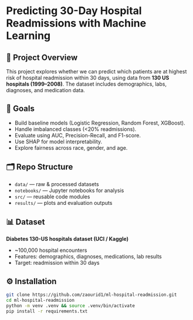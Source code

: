 # Predicting 30-Day Hospital Readmissions with Machine Learning

## 📌 Project Overview
This project explores whether we can predict which patients are at highest risk
of hospital readmission within 30 days, using data from **130 US hospitals (1999–2008)**.
The dataset includes demographics, labs, diagnoses, and medication data.

## 🎯 Goals
- Build baseline models (Logistic Regression, Random Forest, XGBoost).
- Handle imbalanced classes (<20% readmissions).
- Evaluate using AUC, Precision-Recall, and F1-score.
- Use SHAP for model interpretability.
- Explore fairness across race, gender, and age.

## 🗂 Repo Structure
- `data/` — raw & processed datasets
- `notebooks/` — Jupyter notebooks for analysis
- `src/` — reusable code modules
- `results/` — plots and evaluation outputs

## 📊 Dataset
**Diabetes 130-US hospitals dataset (UCI / Kaggle)**
- ~100,000 hospital encounters
- Features: demographics, diagnoses, medications, lab results
- Target: readmission within 30 days

## ⚙️ Installation
```bash
git clone https://github.com/zaourid1/ml-hospital-readmission.git
cd ml-hospital-readmission
python -m venv .venv && source .venv/bin/activate
pip install -r requirements.txt
